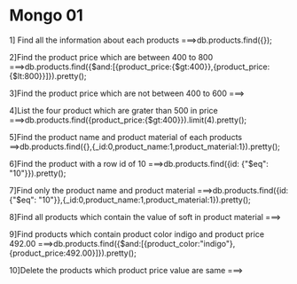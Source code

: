 # Mongo 01
1] Find all the information about each products
===>db.products.find({});

2]Find the product price which are between 400 to 800
===>db.products.find({$and:[{product_price:{$gt:400}},{product_price:{$lt:800}}]}).pretty();

3]Find the product price which are not between 400 to 600
===>

4]List the four product which are grater than 500 in price
===>db.products.find({product_price:{$gt:400}}).limit(4).pretty();

5]Find the product name and product material of each products
==>db.products.find({},{_id:0,product_name:1,product_material:1}).pretty();

6]Find the product with a row id of 10
===>db.products.find({id: {"$eq": "10"}}).pretty();

7]Find only the product name and product material
===>db.products.find({id: {"$eq": "10"}},{_id:0,product_name:1,product_material:1}).pretty();

8]Find all products which contain the value of soft in product material 
===>

9]Find products which contain product color indigo  and product price 492.00
===>db.products.find({$and:[{product_color:"indigo"},{product_price:492.00}]}).pretty();

10]Delete the products which product price value are same
===>
